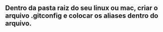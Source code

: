 ## Dentro da pasta raiz do seu linux ou mac, criar o arquivo .gitconfig e colocar os aliases dentro do arquivo.